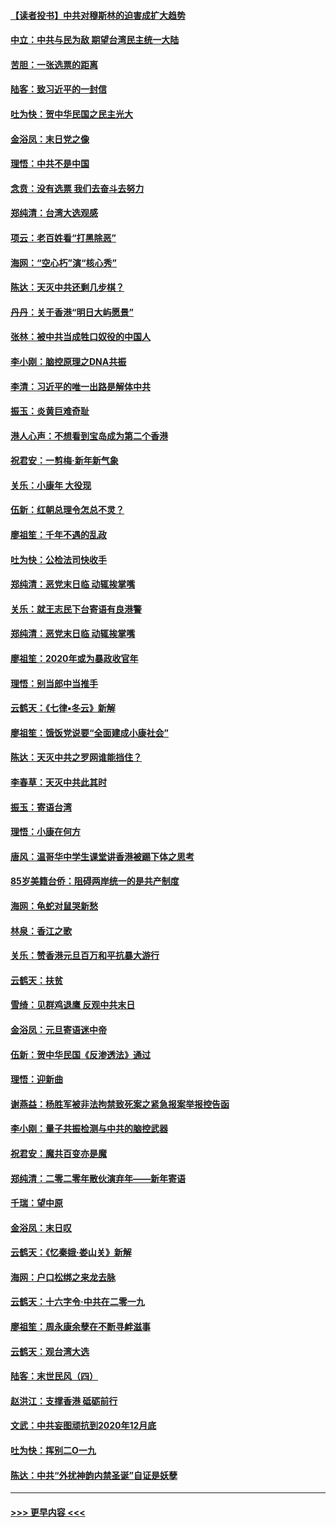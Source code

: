 #### [【读者投书】中共对穆斯林的迫害成扩大趋势](../pages/nsc993/n11791371.md?t=01150111) 
#### [中立：中共与民为敌 期望台湾民主统一大陆](../pages/nsc993/n11790392.md?t=01150111) 
#### [苦胆：一张选票的距离](../pages/nsc993/n11788914.md?t=01150111) 
#### [陆客：致习近平的一封信](../pages/nsc993/n11788867.md?t=01150111) 
#### [吐为快：贺中华民国之民主光大](../pages/nsc993/n11788618.md?t=01150111) 
#### [金浴凤：末日党之像](../pages/nsc993/n11787475.md?t=01150111) 
#### [理悟：中共不是中国](../pages/nsc993/n11787463.md?t=01150111) 
#### [念贲：没有选票  我们去奋斗去努力](../pages/nsc993/n11787398.md?t=01150111) 
#### [郑纯清：台湾大选观感](../pages/nsc993/n11786210.md?t=01150111) 
#### [项云：老百姓看“打黑除恶”](../pages/nsc993/n11785398.md?t=01150111) 
#### [海网：“空心朽”演“核心秀”](../pages/nsc993/n11783874.md?t=01150111) 
#### [陈达：天灭中共还剩几步棋？](../pages/nsc993/n11783719.md?t=01150111) 
#### [丹丹：关于香港“明日大屿愿景”](../pages/nsc993/n11783273.md?t=01150111) 
#### [张林：被中共当成牲口奴役的中国人](../pages/nsc993/n11782397.md?t=01150111) 
#### [李小刚：脑控原理之DNA共振](../pages/nsc993/n11780962.md?t=01150111) 
#### [李清：习近平的唯一出路是解体中共](../pages/nsc993/n11780866.md?t=01150111) 
#### [振玉：炎黄巨难奇耻](../pages/nsc993/n11779632.md?t=01150111) 
#### [港人心声：不想看到宝岛成为第二个香港](../pages/nsc993/n11778817.md?t=01150111) 
#### [祝君安：一剪梅‧新年新气象](../pages/nsc993/n11776340.md?t=01150111) 
#### [关乐：小康年 大役现](../pages/nsc993/n11774213.md?t=01150111) 
#### [伍新：红朝总理令怎总不灵？](../pages/nsc993/n11770813.md?t=01150111) 
#### [廖祖笙：千年不遇的乱政](../pages/nsc993/n11770373.md?t=01150111) 
#### [吐为快：公检法司快收手](../pages/nsc993/n11770359.md?t=01150111) 
#### [郑纯清：恶党末日临 动辄挨掌嘴](../pages/nsc993/n11769912.md?t=01150111) 
#### [关乐：就王志民下台寄语有良港警](../pages/nsc993/n11769903.md?t=01150111) 
#### [郑纯清：恶党末日临 动辄挨掌嘴](../pages/nsc993/n11769356.md?t=01150111) 
#### [廖祖笙：2020年或为暴政收官年](../pages/nsc993/n11768216.md?t=01150111) 
#### [理悟：别当郎中当推手](../pages/nsc993/n11768243.md?t=01150111) 
#### [云鹤天：《七律▪冬云》新解](../pages/nsc993/n11768204.md?t=01150111) 
#### [廖祖笙：饿饭党说要“全面建成小康社会”](../pages/nsc993/n11767482.md?t=01150111) 
#### [陈达：天灭中共之罗网谁能挡住？](../pages/nsc993/n11767465.md?t=01150111) 
#### [李春草：天灭中共此其时](../pages/nsc993/n11767452.md?t=01150111) 
#### [振玉：寄语台湾](../pages/nsc993/n11767432.md?t=01150111) 
#### [理悟：小康在何方](../pages/nsc993/n11767394.md?t=01150111) 
#### [唐风：温哥华中学生课堂讲香港被踢下体之思考](../pages/nsc993/n11766848.md?t=01150111) 
#### [85岁美籍台侨：阻碍两岸统一的是共产制度](../pages/nsc993/n11765043.md?t=01150111) 
#### [海网：龟蛇对鼠哭新愁](../pages/nsc993/n11764895.md?t=01150111) 
#### [林泉：香江之歌](../pages/nsc993/n11764415.md?t=01150111) 
#### [关乐：赞香港元旦百万和平抗暴大游行](../pages/nsc993/n11764382.md?t=01150111) 
#### [云鹤天：扶贫](../pages/nsc993/n11764245.md?t=01150111) 
#### [雪绮：见群鸡退鹰  反观中共末日](../pages/nsc993/n11762112.md?t=01150111) 
#### [金浴凤：元旦寄语迷中帝](../pages/nsc993/n11761788.md?t=01150111) 
#### [伍新：贺中华民国《反渗透法》通过](../pages/nsc993/n11761994.md?t=01150111) 
#### [理悟：迎新曲](../pages/nsc993/n11761152.md?t=01150111) 
#### [谢燕益：杨胜军被非法拘禁致死案之紧急报案举报控告函](../pages/nsc993/n11756134.md?t=01150111) 
#### [李小刚：量子共振检测与中共的脑控武器](../pages/nsc993/n11754518.md?t=01150111) 
#### [祝君安：魔共百变亦是魔](../pages/nsc993/n11754469.md?t=01150111) 
#### [郑纯清：二零二零年散伙演弃年——新年寄语](../pages/nsc993/n11754195.md?t=01150111) 
#### [千瑞：望中原](../pages/nsc993/n11754159.md?t=01150111) 
#### [金浴凤：末日叹](../pages/nsc993/n11752359.md?t=01150111) 
#### [云鹤天：《忆秦娥‧娄山关》新解](../pages/nsc993/n11752348.md?t=01150111) 
#### [海网：户口松绑之来龙去脉](../pages/nsc993/n11752328.md?t=01150111) 
#### [云鹤天：十六字令‧中共在二零一九](../pages/nsc993/n11752305.md?t=01150111) 
#### [廖祖笙：周永康余孽在不断寻衅滋事](../pages/nsc993/n11751013.md?t=01150111) 
#### [云鹤天：观台湾大选](../pages/nsc993/n11751007.md?t=01150111) 
#### [陆客：末世民风（四）](../pages/nsc993/n11749203.md?t=01150111) 
#### [赵洪江：支撑香港 砥砺前行](../pages/nsc993/n11748482.md?t=01150111) 
#### [文武：中共妄图顽抗到2020年12月底](../pages/nsc993/n11748446.md?t=01150111) 
#### [吐为快：挥别二O一九](../pages/nsc993/n11748411.md?t=01150111) 
#### [陈达：中共“外扰神韵内禁圣诞”自证是妖孽](../pages/nsc993/n11748226.md?t=01150111) 

----
#### [ >>> 更早内容 <<< ](../indexes/nsc993-earlier.md)
